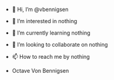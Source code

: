 - 👋 Hi, I’m @vbennigsen
- 👀 I’m interested in nothing
- 🌱 I’m currently learning nothing 
- 💞️ I’m looking to collaborate on nothing
- 📫 How to reach me by nothing

- Octave Von Bennigsen

<!---
vbennigsen/vbennigsen is a ✨ special ✨ repository because its `README.md` (this file) appears on your GitHub profile.
You can click the Preview link to take a look at your changes.
--->
